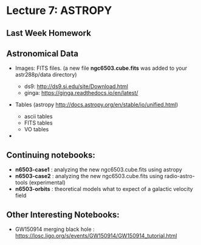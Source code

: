 Lecture 7:  ASTROPY
===================



## Last Week Homework




## Astronomical Data


* Images:  FITS files.  (a new file **ngc6503.cube.fits** was added to your astr288p/data directory)
  * ds9: http://ds9.si.edu/site/Download.html
  * ginga: https://ginga.readthedocs.io/en/latest/
  
* Tables  (astropy http://docs.astropy.org/en/stable/io/unified.html)
  * ascii tables
  * FITS tables
  * VO tables
* 



## Continuing notebooks:

* **n6503-case1** : analyzing the new ngc6503.cube.fits using astropy
* **n6503-case2** : analyzing the new ngc6503.cube.fits using radio-astro-tools (experimental)
* **n6503-orbits** : theoretical models what to expect of a galactic velocity field

## Other Interesting Notebooks:

*  GW150914 merging black hole : https://losc.ligo.org/s/events/GW150914/GW150914_tutorial.html


